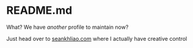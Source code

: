 # README.md

What? We have _another_ profile to maintain now?

Just head over to [seankhliao.com](https://seankhliao.com/gh1)
where I actually have creative control
